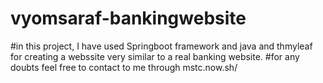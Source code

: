 # vyomsaraf-bankingwebsite
#in this project, I have used Springboot framework and java and thmyleaf for creating a webssite very similar to a real banking website. 
#for any doubts feel free to contact to me through mstc.now.sh/ 

